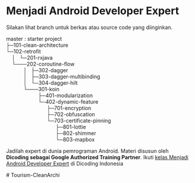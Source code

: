 # Menjadi Android Developer Expert

Silakan lihat branch untuk berkas atau source code yang diinginkan.

master : starter project\
├─101-clean-architecture\
└─102-retrofit\
&nbsp; &nbsp;  │ &nbsp; └─201-rxjava\
&nbsp; &nbsp;  └───202-coroutine-flow\
&nbsp; &nbsp; &nbsp; &nbsp; &nbsp; &nbsp;      │  &nbsp;  ├─302-dagger\
&nbsp; &nbsp; &nbsp; &nbsp; &nbsp; &nbsp;      │  &nbsp;  ├─303-dagger-multibinding\
&nbsp; &nbsp; &nbsp; &nbsp; &nbsp; &nbsp;      │  &nbsp;  └─304-dagger-hilt\
&nbsp; &nbsp; &nbsp; &nbsp; &nbsp; &nbsp;      └───301-koin\
&nbsp; &nbsp; &nbsp; &nbsp; &nbsp; &nbsp; &nbsp; &nbsp; &nbsp; &nbsp; &nbsp;            ├─401-modularization\
&nbsp; &nbsp; &nbsp; &nbsp; &nbsp; &nbsp; &nbsp; &nbsp; &nbsp; &nbsp; &nbsp;            └─402-dynamic-feature\
&nbsp; &nbsp; &nbsp; &nbsp; &nbsp; &nbsp; &nbsp; &nbsp; &nbsp; &nbsp; &nbsp; &nbsp; &nbsp; &nbsp;              ├─701-encryption\
&nbsp; &nbsp; &nbsp; &nbsp; &nbsp; &nbsp; &nbsp; &nbsp; &nbsp; &nbsp; &nbsp; &nbsp; &nbsp; &nbsp;              ├─702-obfuscation\
&nbsp; &nbsp; &nbsp; &nbsp; &nbsp; &nbsp; &nbsp; &nbsp; &nbsp; &nbsp; &nbsp; &nbsp; &nbsp; &nbsp;              └─703-certificate-pinning\
&nbsp; &nbsp; &nbsp; &nbsp; &nbsp; &nbsp; &nbsp; &nbsp; &nbsp; &nbsp; &nbsp; &nbsp; &nbsp; &nbsp; &nbsp; &nbsp; &nbsp;                ├─801-lottie\
&nbsp; &nbsp; &nbsp; &nbsp; &nbsp; &nbsp; &nbsp; &nbsp; &nbsp; &nbsp; &nbsp; &nbsp; &nbsp; &nbsp; &nbsp; &nbsp; &nbsp;                ├─802-shimmer\
&nbsp; &nbsp; &nbsp; &nbsp; &nbsp; &nbsp; &nbsp; &nbsp; &nbsp; &nbsp; &nbsp; &nbsp; &nbsp; &nbsp; &nbsp; &nbsp; &nbsp;                └─803-mapbox

Jadilah expert di dunia pemrograman Android. Materi disusun oleh **Dicoding sebagai Google Authorized Training Partner**.
Ikuti [kelas Menjadi Android Developer Expert](https://www.dicoding.com/academies/165/) di Dicoding Indonesia

#   T o u r i s m - C l e a n A r c h i  
 